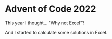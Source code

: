 # Advent of Code 2022

This year I thought... "Why not Excel"?

And I started to calculate some solutions in Excel.
